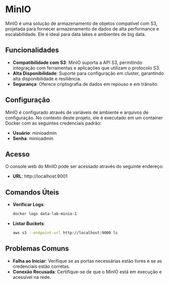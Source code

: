 # MinIO

MinIO é uma solução de armazenamento de objetos compatível com S3, projetada para fornecer armazenamento de dados de alta performance e escalabilidade. Ele é ideal para data lakes e ambientes de big data.

## Funcionalidades

- **Compatibilidade com S3**: MinIO suporta a API S3, permitindo integração com ferramentas e aplicações que utilizam o protocolo S3.
- **Alta Disponibilidade**: Suporte para configuração em cluster, garantindo alta disponibilidade e resiliência.
- **Segurança**: Oferece criptografia de dados em repouso e em trânsito.

## Configuração

MinIO é configurado através de variáveis de ambiente e arquivos de configuração. No contexto deste projeto, ele é executado em um container Docker com as seguintes credenciais padrão:

- **Usuário**: minioadmin
- **Senha**: minioadmin

## Acesso

O console web do MinIO pode ser acessado através do seguinte endereço:

- **URL**: http://localhost:9001

## Comandos Úteis

- **Verificar Logs**:
  ```bash
  docker logs data-lab-minio-1
  ```

- **Listar Buckets**:
  ```bash
  aws s3 --endpoint-url http://localhost:9000 ls
  ```

## Problemas Comuns

- **Falha ao Iniciar**: Verifique se as portas necessárias estão livres e se as credenciais estão corretas.
- **Conexão Recusada**: Certifique-se de que o MinIO está em execução e acessível na rede.
